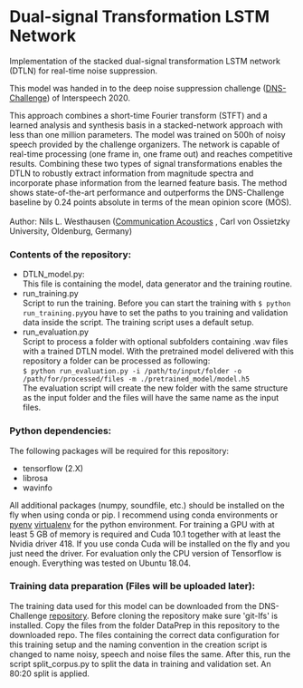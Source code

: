 # Dual-signal Transformation LSTM Network
Implementation of the stacked dual-signal transformation LSTM network (DTLN) for real-time noise suppression.


This model was handed in to the deep noise suppression challenge ([DNS-Challenge](https://github.com/microsoft/DNS-Challenge)) of Interspeech 2020. 


This approach combines a short-time Fourier transform (STFT) and a learned analysis and synthesis basis in a stacked-network approach with less than one million parameters. The model was trained on 500h of noisy speech provided by the challenge organizers. The network is capable of real-time processing (one frame in, one frame out) and reaches competitive results.
Combining these two types of signal transformations enables the DTLN to robustly extract information from magnitude spectra and incorporate phase information from the learned feature basis. The method shows state-of-the-art performance and outperforms the DNS-Challenge baseline by 0.24 points absolute in terms of the mean opinion score (MOS).
\
\
Author: Nils L. Westhausen ([Communication Acoustics](https://uol.de/en/kommunikationsakustik) , Carl von Ossietzky University, Oldenburg, Germany)

### Contents of the repository:

* DTLN_model.py: \
  This file is containing the model, data generator and the training routine.
* run_training.py \
  Script to run the training. Before you can start the training with `$ python run_training.py`you have to set the paths to you training and validation data inside the script. The training script uses a default setup.
* run_evaluation.py \
  Script to process a folder with optional subfolders containing .wav files with a trained DTLN model. With the pretrained model delivered with this repository a folder can be processed as following: \
  `$ python run_evaluation.py -i /path/to/input/folder -o /path/for/processed/files -m ./pretrained_model/model.h5` \
  The evaluation script will create the new folder with the same structure as the input folder and the files will have the same name as the input files.

### Python dependencies:

The following packages will be required for this repository:
* tensorflow (2.X)
* librosa
* wavinfo 


All additional packages (numpy, soundfile, etc.) should be installed on the fly when using conda or pip. I recommend using conda environments or [pyenv](https://github.com/pyenv/pyenv) [virtualenv](https://github.com/pyenv/pyenv-virtualenv) for the python environment. For training a GPU with at least 5 GB of memory is required and Cuda 10.1 together with at least the Nvidia driver 418. If you use conda Cuda will be installed on the fly and you just need the driver. For evaluation only the CPU version of Tensorflow is enough. Everything was tested on Ubuntu 18.04.


### Training data preparation (Files will be uploaded later):

The training data used for this model can be downloaded from the DNS-Challenge [repository](https://github.com/microsoft/DNS-Challenge). Before cloning the repository make sure 'git-lfs' is installed. Copy the files from the folder DataPrep in this repository to the downloaded repo. The files containing the correct data configuration for this training setup and the naming convention in the creation script is changed to name noisy, speech and noise files the same. After this, run the script split_corpus.py to split the data in training and validation set. An 80:20 split is applied. 
  
